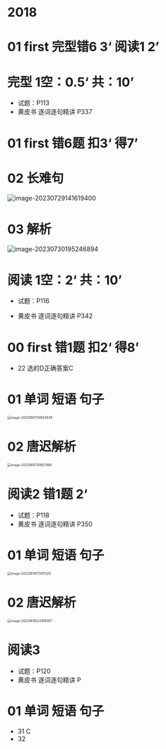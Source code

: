 # 2018



# 01 first  完型错6 3‘ 阅读1 2’



# 完型 1空：0.5‘ 共：10’  

* 试题：P113
* 黄皮书 逐词逐句精讲 P337



# 01 first  错6题 扣3‘ 得7’



# 02 长难句

![image-20230729141619400](https://cvp.oss-cn-shanghai.aliyuncs.com/picgo/202307291416607.png)

# 03 解析 

![image-20230730195246894](https://cvp.oss-cn-shanghai.aliyuncs.com/picgo/202307301952341.png)



# 阅读 1空：2‘ 共：10’  

* 试题：P116

* 黄皮书 逐词逐句精讲 P342

  



# 00 first  错1题 扣2‘ 得8’

* 22 选的D正确答案C



# 01 单词 短语 句子

<img src="https://cvp.oss-cn-shanghai.aliyuncs.com/picgo/202308071418593.png" alt="image-20230807141824429" style="zoom:50%;" />



# 02 唐迟解析

<img src="https://cvp.oss-cn-shanghai.aliyuncs.com/picgo/202308071416190.png" alt="image-20230807141627880" style="zoom:50%;" />



# 阅读2 错1题 2‘

* 试题：P118
* 黄皮书 逐词逐句精讲 P350



# 01 单词 短语 句子

<img src="https://cvp.oss-cn-shanghai.aliyuncs.com/picgo/202308141734444.png" alt="image-20230814173411320" style="zoom:50%;" />

# 02 唐迟解析

<img src="https://cvp.oss-cn-shanghai.aliyuncs.com/picgo/202308182229288.png" alt="image-20230818222918057" style="zoom:50%;" />



# 阅读3 

* 试题：P120
* 黄皮书 逐词逐句精讲 P



# 01 单词 短语 句子

* 31 C
* 32 
